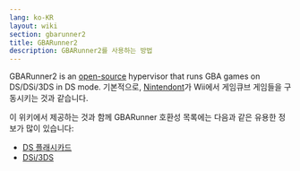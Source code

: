 ```yaml
---
lang: ko-KR
layout: wiki
section: gbarunner2
title: GBARunner2
description: GBARunner2를 사용하는 방법
---
```


GBARunner2 is an [open-source](https://github.com/Gericom/GBARunner2) hypervisor that runs GBA games on DS/DSi/3DS in DS mode. 기본적으로, [Nintendont](https://github.com/FIX94/Nintendont)가 Wii에서 게임큐브 게임들을 구동시키는 것과 같습니다.

이 위키에서 제공하는 것과 함께 GBARunner 호환성 목록에는 다음과 같은 유용한 정보가 많이 있습니다:
- [DS 플래시카드](https://wiki.gbatemp.net/wiki/GBARunner2)
- [DSi/3DS](https://wiki.gbatemp.net/wiki/GBARunner2/DSi_3DS_Compatibility_List)
